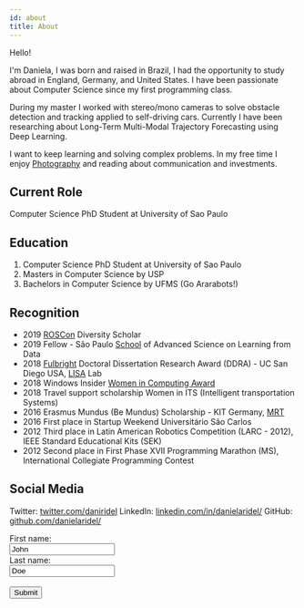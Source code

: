 ```yaml
---
id: about
title: About
---
```


Hello!

I'm Daniela, 
I was born and raised in Brazil, I had the opportunity to study abroad in England, Germany, and United States. I have been passionate about Computer Science since my first programming class.

During my master I worked with stereo/mono cameras to solve obstacle detection and tracking applied to self-driving cars. Currently I have been researching about Long-Term Multi-Modal Trajectory Forecasting using Deep Learning.

I want to keep learning and solving complex problems. In my free time I enjoy [Photography](https://danielaridel.github.io/gallery/) and reading about communication and investments.


## Current Role

Computer Science PhD Student at University of Sao Paulo


## Education 

1. Computer Science PhD Student at University of Sao Paulo
1. Masters in Computer Science by USP
1. Bachelors in Computer Science by UFMS (Go Ararabots!)


## Recognition

- 2019 [ROSCon](https://www.ros.org/) Diversity Scholar 
- 2019 Fellow - São Paulo [School](https://sites.usp.br/datascience/spsas-learning-from-data/) of Advanced Science on Learning from Data 
- 2018 [Fulbright](https://fulbright.org.br/) Doctoral Dissertation Research Award (DDRA) - UC San Diego USA, [LISA](http://cvrr.ucsd.edu/) Lab
- 2018 Windows Insider [Women in Computing Award](https://insider.windows.com/en-us/articles/meet-ghc-2018-winners) 
- 2018 Travel support scholarship Women in ITS (Intelligent transportation Systems) 
- 2016 Erasmus Mundus (Be Mundus) Scholarship - KIT Germany, [MRT](https://www.mrt.kit.edu/)
- 2016 First place in Startup Weekend Universitário São Carlos 
- 2012 Third place in Latin American Robotics Competition (LARC - 2012), IEEE Standard Educational Kits (SEK) 
- 2012 Second place in First Phase XVII Programming Marathon (MS), International Collegiate Programming Contest


## Social Media

Twitter: [twitter.com/daniridel](https://twitter.com/daniridel)
LinkedIn: [linkedin.com/in/danielaridel/](https://www.linkedin.com/in/danielaridel/)
GitHub: [github.com/danielaridel/](https://github.com/danielaridel/)

<!---  <input type="text" id="name" name="name"/>-->

<form target="_self" method="post">
  <label for="fname">First name:</label><br>
  <input type="text" id="fname" name="fname" value="John"><br>
  <label for="lname">Last name:</label><br>
  <input type="text" id="lname" name="lname" value="Doe"><br><br>
  <input type="submit" value="Submit">
</form>

<!--- 
<iframe
    allow="microphone;"
    width="350"
    height="430"
    src="https://console.dialogflow.com/api-client/demo/embedded/3dcada2d-5f12-4a4c-8d52-19fa52735d44">
</iframe>
-->

<!--- 
<script type="text/javascript"
    id="botcopy-embedder-d7lcfheammjct"
    class="botcopy-embedder-d7lcfheammjct" 
    data-botId="5f7db2b25f57c700080c5460"
>
    var s = document.createElement('script'); 
    s.type = 'text/javascript'; s.async = true; 
    s.src = 'https://widget.botcopy.com/js/injection.js'; 
    document.getElementById('botcopy-embedder-d7lcfheammjct').appendChild(s);
</script>
-->

















<!--- 
<script type="text/javascript"
    id="botcopy-embedder-d7lcfheammjct"
    class="botcopy-embedder-d7lcfheammjct" 
    data-botId="5f7db2b25f57c700080c5460"
>
    var s = document.createElement('script'); 
    s.type = 'text/javascript'; s.async = true; 
    s.src = 'https://widget.botcopy.com/js/injection.js'; 
    document.getElementById('botcopy-embedder-d7lcfheammjct').appendChild(s);
</script>
-->




<!--- 
<script src="https://www.gstatic.com/dialogflow-console/fast/messenger/bootstrap.js?v=1"></script>
<df-messenger
  chat-icon="https://storage.googleapis.com/cloudprod-apiai/e3a2c93a-e671-43e8-bcf1-b8282145166c_x.png"
  intent="WELCOME"
  chat-title="Dani"
  agent-id="e994583d-a555-43b6-85d1-9c502350e112"
  language-code="pt-br"
></df-messenger>

-->












































<!--- 
<iframe
    allow="microphone;"
    width="350"
    height="430"
    src="https://console.dialogflow.com/api-client/demo/embedded/3dcada2d-5f12-4a4c-8d52-19fa52735d44">
</iframe>
-->









<!--- 
<script src="https://www.gstatic.com/dialogflow-console/fast/messenger/bootstrap.js?v=1"></script>
<df-messenger
  intent="WELCOME"
  chat-title="SophIATech"
  agent-id="3dcada2d-5f12-4a4c-8d52-19fa52735d44"
  language-code="pt-br"
></df-messenger>
-->


<!--- 
<script src="https://www.gstatic.com/dialogflow-console/fast/messenger/bootstrap.js?v=1"></script>
<df-messenger
  chat-icon="https://storage.googleapis.com/cloudprod-apiai/fe4a9157-86be-427c-b676-ed7840e33da1_x.png"
  intent="WELCOME"
  chat-title="SophIA"
  agent-id="3dcada2d-5f12-4a4c-8d52-19fa52735d44"
  language-code="pt-br"
></df-messenger>
-->
